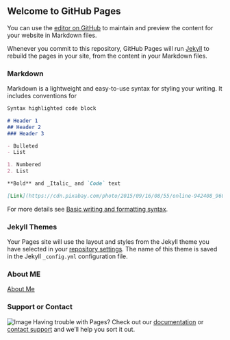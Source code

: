 ## Welcome to GitHub Pages

You can use the [editor on GitHub](https://github.com/dipti-agravat/octocat.github.io/edit/main/README.md) to maintain and preview the content for your website in Markdown files.

Whenever you commit to this repository, GitHub Pages will run [Jekyll](https://jekyllrb.com/) to rebuild the pages in your site, from the content in your Markdown files.

### Markdown

Markdown is a lightweight and easy-to-use syntax for styling your writing. It includes conventions for

```markdown
Syntax highlighted code block

# Header 1
## Header 2
### Header 3

- Bulleted
- List

1. Numbered
2. List

**Bold** and _Italic_ and `Code` text

[Link](https://cdn.pixabay.com/photo/2015/09/16/08/55/online-942408_960_720.jpg) and ![Image](https://cdn.pixabay.com/photo/2015/09/16/08/55/online-942408_960_720.jpg)
```

For more details see [Basic writing and formatting syntax](https://docs.github.com/en/github/writing-on-github/getting-started-with-writing-and-formatting-on-github/basic-writing-and-formatting-syntax).

### Jekyll Themes

Your Pages site will use the layout and styles from the Jekyll theme you have selected in your [repository settings](https://github.com/dipti-agravat/octocat.github.io/settings/pages). The name of this theme is saved in the Jekyll `_config.yml` configuration file.

### About ME
[About Me](https://dipti-agravat.github.io/octocat.github.io/aboutme.html)
### Support or Contact
![Image](https://cdn.pixabay.com/photo/2015/09/16/08/55/online-942408_960_720.jpg)
Having trouble with Pages? Check out our [documentation](https://docs.github.com/categories/github-pages-basics/) or [contact support](https://support.github.com/contact) and we’ll help you sort it out.
